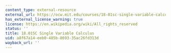 ```yaml
---
content_type: external-resource
external_url: https://ocw.mit.edu/courses/18-01sc-single-variable-calculus-fall-2010/
has_external_license_warning: true
license: https://en.wikipedia.org/wiki/All_rights_reserved
status: ''
title: 18.01SC Single Variable Calculus
uid: a8f67a14-eeb0-485b-8693-35ac26fd313d
wayback_url: ''
---
```

